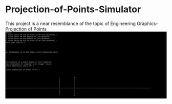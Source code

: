 # Projection-of-Points-Simulator
This project is a near resemblance of the topic of Engineering Graphics-Projection of Points
<img src="quad1.JPG"></img>
